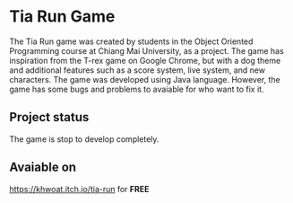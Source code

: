 # Tia Run Game
The Tia Run game was created by students in the Object Oriented Programming course at Chiang Mai University, as a project. The game has inspiration from the T-rex game on Google Chrome, but with a dog theme and additional features such as a score system, live system, and new characters. The game was developed using Java language. However, the game has some bugs and problems to avaiable for who want to fix it.

## Project status
The game is stop to develop completely.

## Avaiable on
https://khwoat.itch.io/tia-run for **FREE**
